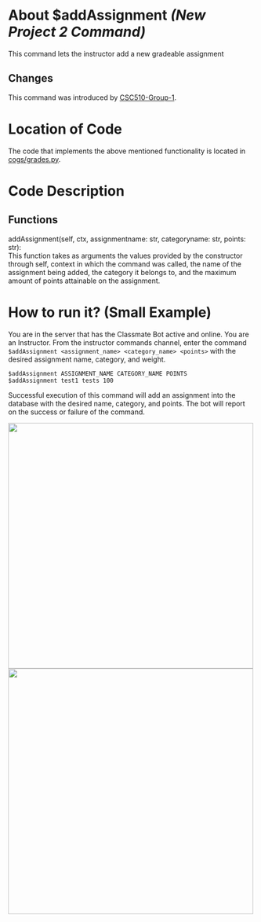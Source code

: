 # About $addAssignment _(New Project 2 Command)_
This command lets the instructor add a new gradeable assignment
## Changes

This command was introduced by [CSC510-Group-1](https://github.com/nfoster1492/ClassMateBot-1/).

# Location of Code
The code that implements the above mentioned functionality is located in [cogs/grades.py](https://github.com/maddaicita/ClassMateBot-1.1/blob/main/cogs/assignments.py).

# Code Description
## Functions
addAssignment(self, ctx, assignmentname: str, categoryname: str, points: str): <br>
This function takes as arguments the values provided by the constructor through self, context in which the command was called, the name of the assignment being added, the category it belongs to, and the maximum amount of points attainable on the assignment.

# How to run it? (Small Example)
You are in the server that has the Classmate Bot active and online. You are an Instructor. From the instructor commands channel, enter the command `$addAssignment <assignment_name> <category_name> <points>` with the desired assignment name, category, and weight.

```
$addAssignment ASSIGNMENT_NAME CATEGORY_NAME POINTS
$addAssignment test1 tests 100
```
Successful execution of this command will add an assignment into the database with the desired name, category, and points. The bot will report on the success or failure of the command.

<img src="https://github.com/maddaicita/ClassMateBot-1.1/blob/main/data/proj2media/addAssignmentHelp.PNG?raw=true" width="500">

<img src="https://github.com/maddaicita/ClassMateBot-1.1/blob/main/data/proj2media/addAssignment.PNG?raw=true" width="500">